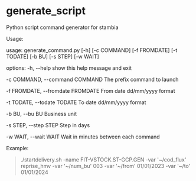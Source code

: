 # generate_script
Python script command generator for stambia

Usage:

usage: generate_command.py [-h] [-c COMMAND] [-f FROMDATE] [-t TODATE] [-b BU] [-s STEP] [-w WAIT]

options:
  -h, --help            show this help message and exit

  -c COMMAND, --command COMMAND The prefix command to launch

  -f FROMDATE, --fromdate FROMDATE From date dd/mm/yyyy format

  -t TODATE, --todate TODATE To date dd/mm/yyyy format

  -b BU, --bu BU        Business unit

  -s STEP, --step STEP  Step in days

  -w WAIT, --wait WAIT  Wait in minutes between each command

Example:

> ./startdelivery.sh -name FIT-VSTOCK.ST-GCP.GEN -var '~/cod_flux' reprise_hmv -var '~/num_bu' 003 -var '~/from' 01/01/2023 -var '~/to' 01/01/2024

